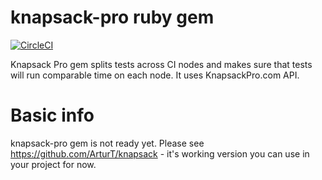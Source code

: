 # knapsack-pro ruby gem

[![CircleCI](https://circleci.com/gh/KnapsackPro/knapsack-pro-ruby.png)](https://circleci.com/gh/KnapsackPro/knapsack-pro-ruby)

Knapsack Pro gem splits tests across CI nodes and makes sure that tests will run comparable time on each node. It uses KnapsackPro.com API.

# Basic info

knapsack-pro gem is not ready yet. Please see https://github.com/ArturT/knapsack - it's working version you can use in your project for now.
